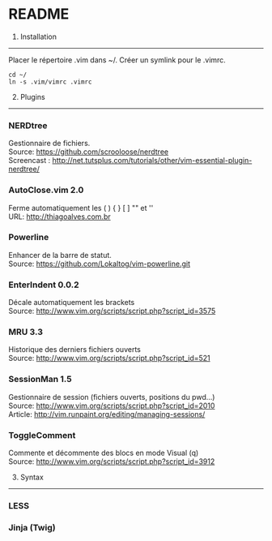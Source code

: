 
README
======

1) Installation
---------------

Placer le répertoire .vim dans ~/. Créer un symlink pour le .vimrc.

	cd ~/
	ln -s .vim/vimrc .vimrc


2) Plugins
----------

### NERDtree
Gestionnaire de fichiers.<br/>
Source: https://github.com/scrooloose/nerdtree<br/>
Screencast : http://net.tutsplus.com/tutorials/other/vim-essential-plugin-nerdtree/

### AutoClose.vim 2.0
Ferme automatiquement les ( ) {  } [  ] "" et ''<br/>
URL: http://thiagoalves.com.br<br/>

### Powerline
Enhancer de la barre de statut.<br/>
Source: https://github.com/Lokaltog/vim-powerline.git

### EnterIndent 0.0.2
Décale automatiquement les brackets<br/>
Source: http://www.vim.org/scripts/script.php?script_id=3575

### MRU 3.3
Historique des derniers fichiers ouverts<br/>
Source: http://www.vim.org/scripts/script.php?script_id=521

### SessionMan 1.5
Gestionnaire de session (fichiers ouverts, positions du pwd...)<br/>
Source: http://www.vim.org/scripts/script.php?script_id=2010<br/>
Article: http://vim.runpaint.org/editing/managing-sessions/

### ToggleComment
Commente et décommente des blocs en mode Visual (q)<br/>
Source: http://www.vim.org/scripts/script.php?script_id=3912


3) Syntax
---------

### LESS
### Jinja (Twig)
